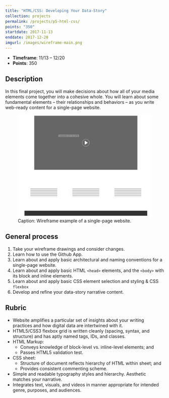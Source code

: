 ```yaml
---
title: "HTML/CSS: Developing Your Data-Story"
collection: projects
permalink: /projects/p5-html-css/
points: "350"
startdate: 2017-11-13
enddate: 2017-12-20
imgurl: /images/wireframe-main.png
---
```


<ul class="project-top-info">
  <li>
    <b>Timeframe</b>: 11/13 &ndash; 12/20</li>
  <li>
    <b>Points</b>: 350</li>
</ul>

## Description

In this final project, you will make decisions about how all of your media elements come together into a cohesive whole. You will learn about some fundamental elements &ndash; their relationships and behaviors &ndash; as you write web-ready content for a single-page website.

<figure id="twitter-css-body" class="figure-inline">
  <img src="/images/wireframe-main.png" alt="Wireframe example of a single-page website." />
  <figcaption>
    Caption: Wireframe example of a single-page website.
  </figcaption>
</figure>

## General process

<ol class="visual-list">
  <li>
    Take your wireframe drawings and consider changes.</li>
  <li>
    Learn how to use the Github App.</li>
  <li>
    Learn about and apply basic architectural and naming conventions for a single-page website.</li>
  <li>
    Learn about and apply basic HTML <code>&lt;head&gt;</code> elements, and the <code>&lt;body&gt;</code> with its block and inline elements.</li>
  <li>
    Learn about and apply basic CSS element selection and styling &amp; CSS <code>flexbox</code></li>
  <li>
    Develop and refine your data-story narrative content.</li>
</ol>

## Rubric

- Website amplifies a particular set of insights about your writing practices and how digital data are intertwined with it.
- HTML5/CSS3 flexbox grid is written cleanly (spacing, syntax, and structure) and has aptly named tags, IDs, and classes.
- HTML Markup:
  - Conveys knowledge of block-level vs. inline-level elements; and
  - Passes HTML5 validation test.
- CSS sheet:
  - Structure of document reflects hierarchy of HTML within sheet; and
  - Provides consistent commenting scheme.
- Simple and readable typography styles and hierarchy. Aesthetic matches your narrative.
- Integrates text, visuals, and videos in manner appropriate for intended genre, purposes, and audiences.
